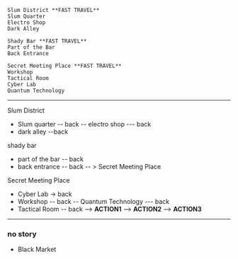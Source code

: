 ```
Slum District **FAST TRAVEL**
Slum Quarter
Electro Shop
Dark Alley

Shady Bar **FAST TRAVEL**
Part of the Bar
Back Entrance

Secret Meeting Place **FAST TRAVEL**
Workshop
Tactical Room
Cyber Lab
Quantum Technology
```

---

Slum District

- Slum quarter
  -- back
  -- electro shop
  --- back
- dark alley
  --back

shady bar

- part of the bar
  -- back
- back entrance
  -- back
  -- > Secret Meeting Place

Secret Meeting Place

- Cyber Lab -> back
- Workshop
  -- back
  -- Quantum Technology
  --- back
- Tactical Room
  -- back
  --> **ACTION1**
  --> **ACTION2**
  --> **ACTION3**

---

### no story

- Black Market
